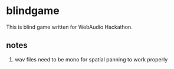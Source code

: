 # blindgame
This is blind game written for WebAudio Hackathon.

## notes

1. wav files need to be mono for spatial panning to work properly

